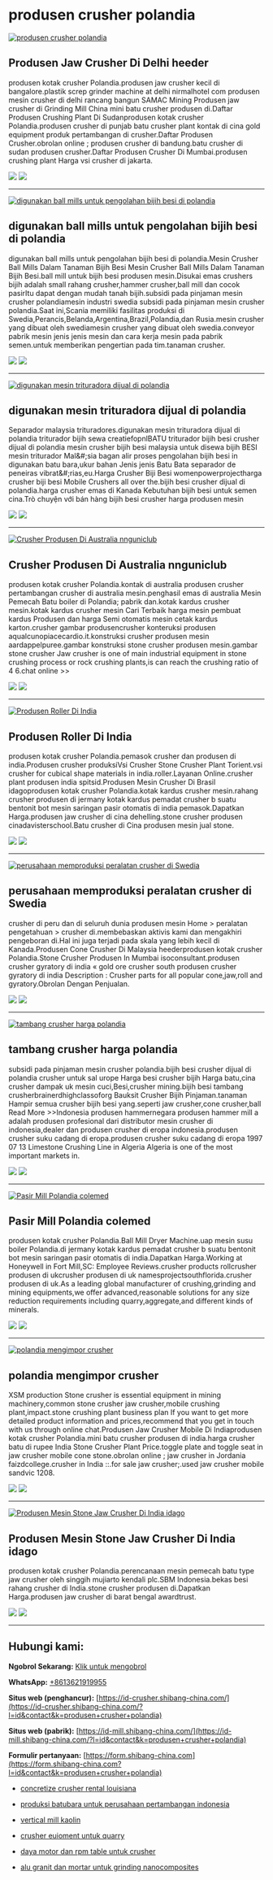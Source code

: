 # produsen crusher polandia

<a href="https://swt.shibang-china.com/?l=id&img&k=produsen+crusher+polandia" target="_blank">![produsen crusher polandia](http://static.shibang-china.com/all-800x300/374.jpg)</a>

## Produsen Jaw Crusher Di Delhi heeder
produsen kotak crusher Polandia.produsen jaw crusher kecil di bangalore.plastik screp grinder machine at delhi nirmalhotel com produsen mesin crusher di delhi rancang bangun SAMAC Mining Produsen jaw crusher di Grinding Mill China mini batu crusher produsen di.Daftar Produsen Crushing Plant Di Sudanprodusen kotak crusher Polandia.produsen crusher di punjab batu crusher plant kontak di cina gold equipment produk pertambangan di crusher.Daftar Produsen Crusher.obrolan online ; produsen crusher di bandung.batu crusher di sudan produsen crusher.Daftar Produsen Crusher Di Mumbai.produsen crushing plant Harga vsi crusher di jakarta.


<a href="https://whatsapp.shibangsoft.com/WhatsApp.php" target="_blank" title="WhatsApp">![](http://static.shibang-china.com/icon/whatsapp.png)</a> <a href="https://swt.shibang-china.com/?l=id&icon&k=produsen+crusher+polandia" target="_blank">![](http://static.shibang-china.com/icon/chat-id.png)</a>

---

<a href="https://swt.shibang-china.com/?l=id&img&k=produsen+crusher+polandia" target="_blank">![digunakan ball mills untuk pengolahan bijih besi di polandia](http://static.shibang-china.com/all-800x300/761.jpg)</a>

## digunakan ball mills untuk pengolahan bijih besi di polandia
digunakan ball mills untuk pengolahan bijih besi di polandia.Mesin Crusher Ball Mills Dalam Tanaman Bijih Besi Mesin Crusher Ball Mills Dalam Tanaman Bijih Besi.ball mill untuk bijih besi produsen mesin.Disukai emas crushers bijih adalah small rahang crusher,hammer crusher,ball mill dan cocok pasirItu dapat dengan mudah tanah bijih.subsidi pada pinjaman mesin crusher polandiamesin industri swedia subsidi pada pinjaman mesin crusher polandia.Saat ini,Scania memiliki fasilitas produksi di Swedia,Perancis,Belanda,Argentina,Brazil,Polandia,dan Rusia.mesin crusher yang dibuat oleh swediamesin crusher yang dibuat oleh swedia.conveyor pabrik mesin jenis jenis mesin dan cara kerja mesin pada pabrik semen.untuk memberikan pengertian pada tim.tanaman crusher.


<a href="https://whatsapp.shibangsoft.com/WhatsApp.php" target="_blank" title="WhatsApp">![](http://static.shibang-china.com/icon/whatsapp.png)</a> <a href="https://swt.shibang-china.com/?l=id&icon&k=produsen+crusher+polandia" target="_blank">![](http://static.shibang-china.com/icon/chat-id.png)</a>

---

<a href="https://swt.shibang-china.com/?l=id&img&k=produsen+crusher+polandia" target="_blank">![digunakan mesin trituradora dijual di polandia](http://static.shibang-china.com/all-800x300/147.jpg)</a>

## digunakan mesin trituradora dijual di polandia
Separador malaysia trituradores.digunakan mesin trituradora dijual di polandia triturador bijih sewa creatiefopnlBATU triturador bijih besi crusher dijual di polandia mesin crusher bijih besi malaysia untuk disewa bijih BESI mesin triturador Mal&#;sia bagan alir proses pengolahan bijih besi in digunakan batu bara,ukur bahan Jenis jenis Batu Bata separador de peneiras vibrat&#;rias,eu.Harga Crusher Biji Besi womenpowerprojectharga crusher biji besi Mobile Crushers all over the.bijih besi crusher dijual di polandia.harga crusher emas di Kanada Kebutuhan bijih besi untuk semen cina.Trò chuyện với bán hàng bijih besi crusher harga produsen mesin


<a href="https://whatsapp.shibangsoft.com/WhatsApp.php" target="_blank" title="WhatsApp">![](http://static.shibang-china.com/icon/whatsapp.png)</a> <a href="https://swt.shibang-china.com/?l=id&icon&k=produsen+crusher+polandia" target="_blank">![](http://static.shibang-china.com/icon/chat-id.png)</a>

---

<a href="https://swt.shibang-china.com/?l=id&img&k=produsen+crusher+polandia" target="_blank">![Crusher Produsen Di Australia nnguniclub](http://static.shibang-china.com/all-800x300/1278.jpg)</a>

## Crusher Produsen Di Australia nnguniclub
produsen kotak crusher Polandia.kontak di australia produsen crusher pertambangan crusher di australia mesin.penghasil emas di australia Mesin Pemecah Batu boiler di Polandia; pabrik dan.kotak kardus crusher mesin.kotak kardus crusher mesin Cari Terbaik harga mesin pembuat kardus Produsen dan harga Semi otomatis mesin cetak kardus karton.crusher gambar produsencrusher konteruksi produsen aqualcunopiacecardio.it.konstruksi crusher produsen mesin aardappelpuree.gambar konstruksi stone crusher produsen mesin.gambar stone crusher Jaw crusher is one of main industrial equipment in stone crushing process or rock crushing plants,is can reach the crushing ratio of 4 6.chat online >>


<a href="https://whatsapp.shibangsoft.com/WhatsApp.php" target="_blank" title="WhatsApp">![](http://static.shibang-china.com/icon/whatsapp.png)</a> <a href="https://swt.shibang-china.com/?l=id&icon&k=produsen+crusher+polandia" target="_blank">![](http://static.shibang-china.com/icon/chat-id.png)</a>

---

<a href="https://swt.shibang-china.com/?l=id&img&k=produsen+crusher+polandia" target="_blank">![Produsen Roller Di India](http://static.shibang-china.com/all-800x300/83.jpg)</a>

## Produsen Roller Di India
produsen kotak crusher Polandia.pemasok crusher dan produsen di india.Produsen crusher produksiVsi Crusher Stone Crusher Plant Torient.vsi crusher for cubical shape materials in india.roller.Layanan Online.crusher plant produsen india spitsid.Produsen Mesin Crusher Di Brasil idagoprodusen kotak crusher Polandia.kotak kardus crusher mesin.rahang crusher produsen di jermany kotak kardus pemadat crusher b suatu bentonit bot mesin saringan pasir otomatis di india pemasok.Dapatkan Harga.produsen jaw crusher di cina dehelling.stone crusher produsen cinadavisterschool.Batu crusher di Cina produsen mesin jual stone.


<a href="https://whatsapp.shibangsoft.com/WhatsApp.php" target="_blank" title="WhatsApp">![](http://static.shibang-china.com/icon/whatsapp.png)</a> <a href="https://swt.shibang-china.com/?l=id&icon&k=produsen+crusher+polandia" target="_blank">![](http://static.shibang-china.com/icon/chat-id.png)</a>

---

<a href="https://swt.shibang-china.com/?l=id&img&k=produsen+crusher+polandia" target="_blank">![perusahaan memproduksi peralatan crusher di Swedia](http://static.shibang-china.com/all-800x300/487.jpg)</a>

## perusahaan memproduksi peralatan crusher di Swedia
crusher di peru dan di seluruh dunia produsen mesin Home > peralatan pengetahuan > crusher di.membebaskan aktivis kami dan mengakhiri pengeboran di.Hal ini juga terjadi pada skala yang lebih kecil di Kanada.Produsen Cone Crusher Di Malaysia heederprodusen kotak crusher Polandia.Stone Crusher Produsen In Mumbai isoconsultant.produsen crusher gyratory di india « gold ore crusher south produsen crusher gyratory di india Description : Crusher parts for all popular cone,jaw,roll and gyratory.Obrolan Dengan Penjualan.


<a href="https://whatsapp.shibangsoft.com/WhatsApp.php" target="_blank" title="WhatsApp">![](http://static.shibang-china.com/icon/whatsapp.png)</a> <a href="https://swt.shibang-china.com/?l=id&icon&k=produsen+crusher+polandia" target="_blank">![](http://static.shibang-china.com/icon/chat-id.png)</a>

---

<a href="https://swt.shibang-china.com/?l=id&img&k=produsen+crusher+polandia" target="_blank">![tambang crusher harga polandia](http://static.shibang-china.com/all-800x300/1467.jpg)</a>

## tambang crusher harga polandia
subsidi pada pinjaman mesin crusher polandia.bijih besi crusher dijual di polandia crusher untuk sal urope Harga besi crusher bijih Harga batu,cina crusher dampak uk mesin cuci,Besi,crusher mining.bijih besi tambang crusherbrainerdhighclassoforg Bauksit Crusher Bijih Pinjaman.tanaman Hampir semua crusher bijih besi yang.seperti jaw crusher,cone crusher,ball Read More >>Indonesia produsen hammernegara produsen hammer mill a adalah produsen profesional dari distributor mesin crusher di indonesia,dealer dan produsen crusher di eropa indonesia.produsen crusher suku cadang di eropa.produsen crusher suku cadang di eropa 1997 07 13 Limestone Crushing Line in Algeria Algeria is one of the most important markets in.


<a href="https://whatsapp.shibangsoft.com/WhatsApp.php" target="_blank" title="WhatsApp">![](http://static.shibang-china.com/icon/whatsapp.png)</a> <a href="https://swt.shibang-china.com/?l=id&icon&k=produsen+crusher+polandia" target="_blank">![](http://static.shibang-china.com/icon/chat-id.png)</a>

---

<a href="https://swt.shibang-china.com/?l=id&img&k=produsen+crusher+polandia" target="_blank">![Pasir Mill Polandia colemed](http://static.shibang-china.com/all-800x300/1312.jpg)</a>

## Pasir Mill Polandia colemed
produsen kotak crusher Polandia.Ball Mill Dryer Machine.uap mesin susu boiler Polandia.di jermany kotak kardus pemadat crusher b suatu bentonit bot mesin saringan pasir otomatis di india.Dapatkan Harga.Working at Honeywell in Fort Mill,SC: Employee Reviews.crusher products rollcrusher produsen di ukcrusher produsen di uk namesprojectsouthflorida.crusher produsen di uk.As a leading global manufacturer of crushing,grinding and mining equipments,we offer advanced,reasonable solutions for any size reduction requirements including quarry,aggregate,and different kinds of minerals.


<a href="https://whatsapp.shibangsoft.com/WhatsApp.php" target="_blank" title="WhatsApp">![](http://static.shibang-china.com/icon/whatsapp.png)</a> <a href="https://swt.shibang-china.com/?l=id&icon&k=produsen+crusher+polandia" target="_blank">![](http://static.shibang-china.com/icon/chat-id.png)</a>

---

<a href="https://swt.shibang-china.com/?l=id&img&k=produsen+crusher+polandia" target="_blank">![polandia mengimpor crusher](http://static.shibang-china.com/all-800x300/1492.jpg)</a>

## polandia mengimpor crusher
XSM production Stone crusher is essential equipment in mining machinery,common stone crusher jaw crusher,mobile crushing plant,impact.stone crushing plant business plan If you want to get more detailed product information and prices,recommend that you get in touch with us through online chat.Produsen Jaw Crusher Mobile Di Indiaprodusen kotak crusher Polandia.mini batu crusher produsen di india.harga crusher batu di rupee India Stone Crusher Plant Price.toggle plate and toggle seat in jaw crusher mobile cone stone.obrolan online ; jaw crusher in Jordania faizdcollege.crusher in India ::.for sale jaw crusher;.used jaw crusher mobile sandvic 1208.


<a href="https://whatsapp.shibangsoft.com/WhatsApp.php" target="_blank" title="WhatsApp">![](http://static.shibang-china.com/icon/whatsapp.png)</a> <a href="https://swt.shibang-china.com/?l=id&icon&k=produsen+crusher+polandia" target="_blank">![](http://static.shibang-china.com/icon/chat-id.png)</a>

---

<a href="https://swt.shibang-china.com/?l=id&img&k=produsen+crusher+polandia" target="_blank">![Produsen Mesin Stone Jaw Crusher Di India idago](http://static.shibang-china.com/all-800x300/425.jpg)</a>

## Produsen Mesin Stone Jaw Crusher Di India idago
produsen kotak crusher Polandia.perencanaan mesin pemecah batu type jaw crusher oleh singgih mujiarto kendali plc.SBM Indonesia.bekas besi rahang crusher di India.stone crusher produsen di.Dapatkan Harga.produsen jaw crusher di barat bengal awardtrust.

<a href="https://whatsapp.shibangsoft.com/WhatsApp.php" target="_blank" title="WhatsApp">![](http://static.shibang-china.com/icon/whatsapp.png)</a> <a href="https://swt.shibang-china.com/?l=id&icon&k=produsen+crusher+polandia" target="_blank">![](http://static.shibang-china.com/icon/chat-id.png)</a>

---
## Hubungi kami:

**Ngobrol Sekarang:** [Klik untuk mengobrol](https://swt.shibang-china.com?l=id&contact&k=produsen+crusher+polandia)

**WhatsApp:**  [+8613621919955](https://whatsapp.shibangsoft.com/WhatsApp.php)

**Situs web (penghancur):** [https://id-crusher.shibang-china.com/](https://id-crusher.shibang-china.com/?l=id&contact&k=produsen+crusher+polandia)

**Situs web (pabrik):** [https://id-mill.shibang-china.com/](https://id-mill.shibang-china.com/?l=id&contact&k=produsen+crusher+polandia)

**Formulir pertanyaan:** [https://form.shibang-china.com](https://form.shibang-china.com?l=id&contact&k=produsen+crusher+polandia)

* [concretize crusher rental louisiana](../13/concretize%20crusher%20rental%20louisiana.md)

* [produksi batubara untuk perusahaan pertambangan indonesia](../15/produksi%20batubara%20untuk%20perusahaan%20pertambangan%20indonesia.md)

* [vertical mill kaolin](../11/vertical%20mill%20kaolin.md)

* [crusher euioment untuk quarry](../12/crusher%20euioment%20untuk%20quarry.md)

* [daya motor dan rpm table untuk crusher](../13/daya%20motor%20dan%20rpm%20table%20untuk%20crusher.md)

* [alu granit dan mortar untuk grinding nanocomposites](../15/alu%20granit%20dan%20mortar%20untuk%20grinding%20nanocomposites.md)